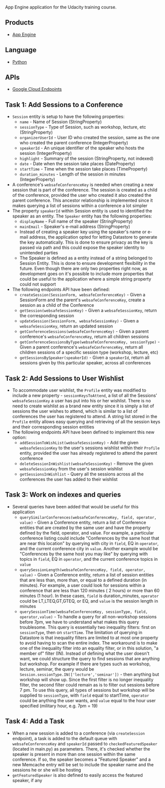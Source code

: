 App Engine application for the Udacity training course.

## Products
- [App Engine][1]

## Language
- [Python][2]

## APIs
- [Google Cloud Endpoints][3]

## Task 1: Add Sessions to a Conference
- `Session` entity is setup to have the following properties:
  - `name` - Name of Session (StringProperty)
  - `sessionType` - Type of Session, such as workshop, lecture, etc (StringProperty)
  - `organizerUserId` - User ID who created the session, same as the one who created
    the parent conference (IntegerProperty)
  - `speakerId` - An unique identifier of the speaker who hosts the session
    (IntegerProperty)
  - `highlight` - Summary of the session (StringProperty, not indexed)
  - `date` - Date when the session take places (DateProperty)
  - `startTime` - Time when the session take places (TimeProperty)
  - `duration_minutes` - Length of the session in minutes (IntegerProperty)
- A conference's `websafeConferenceKey` is needed when creating a new session that
  is part of the conference. The session is created as a child of the
  conference, provided the user who created it also created the parent
  conference. This ancestor relationship is implemented since it makes querying
  a list of sessions within a conference a lot simpler
- The property `speakerId` within Session entity is used to identified the speaker
  as an entity. The `Speaker` entity has the following properties:
  - `displayName` - Full name of the speaker (StringProperty)
  - `mainEmail` - Speaker's e-mail address (StringProperty)
  - Instead of creating a speaker key using the speaker's name or e-mail address,
    the application opted for letting Datastore to generate the key automatically.
    This is done to ensure privacy as the key is passed via path and this could
    expose the speaker identity to unintended parties
  - The Speaker is defined as a entity instead of a string belonged to Session
    Entity. This is done to ensure development flexibility in the future. Even
    though there are only two properties right now, as development goes on it's
    possible to include more properties that could be useful to the application
    where a simple string property could not support
- The following endpoints API have been defined:
  - `createSession(SessionForm, websafeConferenceKey)` - Given a SessionForm and
    the parent's `websafeConferenceKey`, create a session as a child of the
    Conference
  - `getSession(websafeSessionKey)` - Given a `websafeSessionKey`, return the
    corresponding session
  - `updateSession(SessionForm, websafeSessionKey)` - Given a `websafeSessionKey`,
    return an updated session
  - `getConferenceSessions(websafeConferenceKey)` - Given a parent conference's
    `websafeConferenceKey`, return all children sessions
  - `getConferenceSessionsByType(websafeConferenceKey, sessionType)` - Given a
    parent conference's `websafeConferenceKey`, return all children sessions of a
    specific session type (workshop, lecture, etc)
  - `getSessionsBySpeaker(speakerId)` - Given a `speakerId`, return all sessions
    given by this particular speaker, across all conferences

## Task 2: Add Sessions to User Wishlist
- To accommodate user wishlist, the `Profile` entity was modified to include a
  new property - `sessionKeysToAttend`, a list of all the Sessions'
  `websafeSessionKey` a user has put into his or her wishlist. There is no need to
  create wishlist as a brand new entity since it is simply a list of sessions
  the user wishes to attend, which is similar to a list of conferences the user
  has registered to attend. A string list stored in the `Profile` entity allows
  easy querying and retrieving of all the session keys and their corresponding
  session entities
- The following endpoints API have been defined to implement this new option:
  - `addSessionToWishList(websafeSessionKey)` - Add the given `websafeSessionKey`
    to the user's sessions wishlist within their `Profile` entity, provided the
    user has already registered to attend the parent conference
  - `deleteSessionInWishlist(websafeSessionKey)` - Remove the given
    `websafeSessionKey` from the user's session wishlist
  - `getSessionsInWishlist` - Query all the sessions across all the conferences
    the user has added to their wishlist

## Task 3: Work on indexes and queries
- Several queries have been added that would be useful for this application
  - `querySimilarConferences(websafeConferenceKey, field, operator, value)` -
    Given a Conference entity, return a list of Conference entities that are
    created by the same user and have the property defined by the field,
    operator, and value. For example, a particular conference listing could
    include "Conferences by the same host that are near this location" by
    querying with city in `field`, EQ in `operator`, and the current conference
    city in `value`. Another example would be "Conferences by the same host
    you may like" by querying with topics in `field`, EQ in `operator`, and
    the current conference topics in `value`
  - `querySessionLength(websafeConferenceKey, field, operator, value)` - Given
    a Conference entity, return a list of session entities that are less than,
    more than, or equal to a defined duration (in minutes). For example, a user
    could look for sessions within a conference that are less than 120 minutes (
    2 hours) or more than 60 minutes (1 hour). In these cases, `field` is
    duration_minutes, `operator` could be LT,LTEQ,GT,GTEQ, or EQ, and `value` is
    the session length in minutes
  - `querySessionTime(websafeConferenceKey, sessionType, field, operator,value)` - To
    handle a query for all non-workshop sessions before 7pm, we
    have to understand what makes this query troublesome. This query is
    essentially two inequality filters: first on `sessionType`, then on
    `startTime`. The limitation of querying in Datastore is that inequality
    filters are limited to at most one property to avoid having to scan the
    entire index. The workaround is to make one of the inequality filter into an
    equality filter, or in this solution, "a member of" filter (IN). Instead of
    defining what the user doesn't want, we could structure the query to find
    sessions that are anything but workshop. For example if there are types such
    as workshop, lecture, seminar, the query would be `Session.sessionType.IN(['lecture','seminar'])` - 
    then anything but workshop will show up. Since the
    first filter is no longer inequality filter, the second filter could remain
    as is to filter out sessions before 7 pm. To use this query, all types of
    sessions but workshop will be supplied to `sessionType`, with `field` equal
    to startTime, `operator` could be anything the user wants, and `value` equal
    to the hour user specified (military hour, e.g. 7pm = 19)

## Task 4: Add a Task
- When a new session is added to a conference (via `createSession` endpoint), a
  task is added to the default queue with `websafeConferenceKey` and `speakerId`
  passed to `checkedFeaturedSpeaker` (located in main.py) as parameters. There,
  it's checked whether the speaker is present in more than one session within
  the same conference. If so, the speaker becomes a "Featured Speaker" and a new
  Memcache entry will be set to include the speaker name and the sessions he or
  she will be hosting
- `getFeaturedSpeaker` is also defined to easily access the featured speaker, if
  any


[1]: https://developers.google.com/appengine
[2]: http://python.org
[3]: https://developers.google.com/appengine/docs/python/endpoints/
